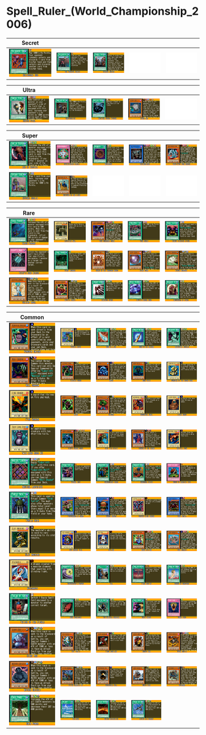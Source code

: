 # Spell_Ruler_(World_Championship_2006)

|Secret| | | | |
|---|---|---|---|---|
|[![Delinquent Duo ](../images/WC6-EN/0717-DelinquentDuo-WC6-EN-VG.png)](https://yugipedia.com/wiki/Delinquent_Duo_(World_Championship_2006))|[![The Forceful Sentry ](../images/WC6-EN/0722-TheForcefulSentry-WC6-EN-VG.png)](https://yugipedia.com/wiki/The_Forceful_Sentry_(World_Championship_2006))|[![Painful Choice ](../images/WC6-EN/0726-PainfulChoice-WC6-EN-VG.png)](https://yugipedia.com/wiki/Painful_Choice_(World_Championship_2006))|![Blank](../images/Blank.png)|![Blank](../images/Blank.png)|

|Ultra| | | | |
|---|---|---|---|---|
|[![Snatch Steal ](../images/WC6-EN/0714-SnatchSteal-WC6-EN-VG.png)](https://yugipedia.com/wiki/Snatch_Steal_(World_Championship_2006))|[![Confiscation ](../images/WC6-EN/0716-Confiscation-WC6-EN-VG.png)](https://yugipedia.com/wiki/Confiscation_(World_Championship_2006))|[![Mystical Space Typhoon ](../images/WC6-EN/0724-MysticalSpaceTyphoon-WC6-EN-VG.png)](https://yugipedia.com/wiki/Mystical_Space_Typhoon_(World_Championship_2006))|[![Cyber Jar ](../images/WC6-EN/0728-CyberJar-WC6-EN-VG.png)](https://yugipedia.com/wiki/Cyber_Jar_(World_Championship_2006))|![Blank](../images/Blank.png)|

|Super| | | | |
|---|---|---|---|---|
|[![Axe of Despair ](../images/WC6-EN/0283-AxeofDespair-WC6-EN-VG.png)](https://yugipedia.com/wiki/Axe_of_Despair_(World_Championship_2006))|[![Spellbinding Circle ](../images/WC6-EN/0309-SpellbindingCircle-WC6-EN-VG.png)](https://yugipedia.com/wiki/Spellbinding_Circle_(World_Championship_2006))|[![Megamorph ](../images/WC6-EN/0538-Megamorph-WC6-EN-VG.png)](https://yugipedia.com/wiki/Megamorph_(World_Championship_2006))|[![Relinquished ](../images/WC6-EN/0592-Relinquished-WC6-EN-VG.png)](https://yugipedia.com/wiki/Relinquished_(World_Championship_2006))|[![Blue-Eyes Toon Dragon ](../images/WC6-EN/0629-BlueEyesToonDragon-WC6-EN-VG.png)](https://yugipedia.com/wiki/Blue-Eyes_Toon_Dragon_(World_Championship_2006))|
|[![Upstart Goblin ](../images/WC6-EN/0711-UpstartGoblin-WC6-EN-VG.png)](https://yugipedia.com/wiki/Upstart_Goblin_(World_Championship_2006))|[![Banisher of the Light ](../images/WC6-EN/0729-BanisheroftheLight-WC6-EN-VG.png)](https://yugipedia.com/wiki/Banisher_of_the_Light_(World_Championship_2006))|![Blank](../images/Blank.png)|![Blank](../images/Blank.png)|![Blank](../images/Blank.png)|

|Rare| | | | |
|---|---|---|---|---|
|[![Black Pendant ](../images/WC6-EN/0285-BlackPendant-WC6-EN-VG.png)](https://yugipedia.com/wiki/Black_Pendant_(World_Championship_2006))|[![Labyrinth Wall ](../images/WC6-EN/0324-LabyrinthWall-WC6-EN-VG.png)](https://yugipedia.com/wiki/Labyrinth_Wall_(World_Championship_2006))|[![Toon Summoned Skull ](../images/WC6-EN/0591-ToonSummonedSkull-WC6-EN-VG.png)](https://yugipedia.com/wiki/Toon_Summoned_Skull_(World_Championship_2006))|[![Toon World ](../images/WC6-EN/0643-ToonWorld-WC6-EN-VG.png)](https://yugipedia.com/wiki/Toon_World_(World_Championship_2006))|[![Black Illusion Ritual ](../images/WC6-EN/0646-BlackIllusionRitual-WC6-EN-VG.png)](https://yugipedia.com/wiki/Black_Illusion_Ritual_(World_Championship_2006))|
|[![Fairy's Hand Mirror ](../images/WC6-EN/0718-FairysHandMirror-WC6-EN-VG.png)](https://yugipedia.com/wiki/Fairy%27s_Hand_Mirror_(World_Championship_2006))|[![Giant Trunade ](../images/WC6-EN/0725-GiantTrunade-WC6-EN-VG.png)](https://yugipedia.com/wiki/Giant_Trunade_(World_Championship_2006))|[![Senju of the Thousand Hands ](../images/WC6-EN/0731-SenjuoftheThousandHands-WC6-EN-VG.png)](https://yugipedia.com/wiki/Senju_of_the_Thousand_Hands_(World_Championship_2006))|[![Giant Germ ](../images/WC6-EN/0735-GiantGerm-WC6-EN-VG.png)](https://yugipedia.com/wiki/Giant_Germ_(World_Championship_2006))|[![Nimble Momonga ](../images/WC6-EN/0736-NimbleMomonga-WC6-EN-VG.png)](https://yugipedia.com/wiki/Nimble_Momonga_(World_Championship_2006))|
|[![Shining Angel ](../images/WC6-EN/0738-ShiningAngel-WC6-EN-VG.png)](https://yugipedia.com/wiki/Shining_Angel_(World_Championship_2006))|[![Mystic Tomato ](../images/WC6-EN/0743-MysticTomato-WC6-EN-VG.png)](https://yugipedia.com/wiki/Mystic_Tomato_(World_Championship_2006))|[![Luminous Spark ](../images/WC6-EN/0749-LuminousSpark-WC6-EN-VG.png)](https://yugipedia.com/wiki/Luminous_Spark_(World_Championship_2006))|[![Mystic Plasma Zone ](../images/WC6-EN/0750-MysticPlasmaZone-WC6-EN-VG.png)](https://yugipedia.com/wiki/Mystic_Plasma_Zone_(World_Championship_2006))|[![Messenger of Peace ](../images/WC6-EN/0751-MessengerofPeace-WC6-EN-VG.png)](https://yugipedia.com/wiki/Messenger_of_Peace_(World_Championship_2006))|

|Common| | | | |
|---|---|---|---|---|
|[![Penguin Knight ](../images/WC6-EN/0188-PenguinKnight-WC6-EN-VG.png)](https://yugipedia.com/wiki/Penguin_Knight_(World_Championship_2006))|[![Psychic Kappa ](../images/WC6-EN/0274-PsychicKappa-WC6-EN-VG.png)](https://yugipedia.com/wiki/Psychic_Kappa_(World_Championship_2006))|[![Horn of Light ](../images/WC6-EN/0286-HornofLight-WC6-EN-VG.png)](https://yugipedia.com/wiki/Horn_of_Light_(World_Championship_2006))|[![Horn of the Unicorn ](../images/WC6-EN/0287-HornoftheUnicorn-WC6-EN-VG.png)](https://yugipedia.com/wiki/Horn_of_the_Unicorn_(World_Championship_2006))|[![Malevolent Nuzzler ](../images/WC6-EN/0290-MalevolentNuzzler-WC6-EN-VG.png)](https://yugipedia.com/wiki/Malevolent_Nuzzler_(World_Championship_2006))|
|[![Wall Shadow ](../images/WC6-EN/0327-WallShadow-WC6-EN-VG.png)](https://yugipedia.com/wiki/Wall_Shadow_(World_Championship_2006))|[![Electric Snake ](../images/WC6-EN/0391-ElectricSnake-WC6-EN-VG.png)](https://yugipedia.com/wiki/Electric_Snake_(World_Championship_2006))|[![Ameba ](../images/WC6-EN/0407-Ameba-WC6-EN-VG.png)](https://yugipedia.com/wiki/Ameba_(World_Championship_2006))|[![Maha Vailo ](../images/WC6-EN/0414-MahaVailo-WC6-EN-VG.png)](https://yugipedia.com/wiki/Maha_Vailo_(World_Championship_2006))|[![Guardian of the Throne Room ](../images/WC6-EN/0427-GuardianoftheThroneRoom-WC6-EN-VG.png)](https://yugipedia.com/wiki/Guardian_of_the_Throne_Room_(World_Championship_2006))|
|[![Fire Kraken ](../images/WC6-EN/0432-FireKraken-WC6-EN-VG.png)](https://yugipedia.com/wiki/Fire_Kraken_(World_Championship_2006))|[![Minar ](../images/WC6-EN/0444-Minar-WC6-EN-VG.png)](https://yugipedia.com/wiki/Minar_(World_Championship_2006))|[![Griggle ](../images/WC6-EN/0456-Griggle-WC6-EN-VG.png)](https://yugipedia.com/wiki/Griggle_(World_Championship_2006))|[![Mechanical Snail ](../images/WC6-EN/0482-MechanicalSnail-WC6-EN-VG.png)](https://yugipedia.com/wiki/Mechanical_Snail_(World_Championship_2006))|[![Liquid Beast ](../images/WC6-EN/0501-LiquidBeast-WC6-EN-VG.png)](https://yugipedia.com/wiki/Liquid_Beast_(World_Championship_2006))|
|[![Twin Long Rods #2 ](../images/WC6-EN/0502-TwinLongRods2-WC6-EN-VG.png)](https://yugipedia.com/wiki/Twin_Long_Rods_2_(World_Championship_2006))|[![Hiro's Shadow Scout ](../images/WC6-EN/0506-HirosShadowScout-WC6-EN-VG.png)](https://yugipedia.com/wiki/Hiro%27s_Shadow_Scout_(World_Championship_2006))|[![High Tide Gyojin ](../images/WC6-EN/0514-HighTideGyojin-WC6-EN-VG.png)](https://yugipedia.com/wiki/High_Tide_Gyojin_(World_Championship_2006))|[![Invader of the Throne ](../images/WC6-EN/0526-InvaderoftheThrone-WC6-EN-VG.png)](https://yugipedia.com/wiki/Invader_of_the_Throne_(World_Championship_2006))|[![Whiptail Crow ](../images/WC6-EN/0532-WhiptailCrow-WC6-EN-VG.png)](https://yugipedia.com/wiki/Whiptail_Crow_(World_Championship_2006))|
|[![Magical Labyrinth ](../images/WC6-EN/0535-MagicalLabyrinth-WC6-EN-VG.png)](https://yugipedia.com/wiki/Magical_Labyrinth_(World_Championship_2006))|[![Eternal Rest ](../images/WC6-EN/0537-EternalRest-WC6-EN-VG.png)](https://yugipedia.com/wiki/Eternal_Rest_(World_Championship_2006))|[![Commencement Dance ](../images/WC6-EN/0551-CommencementDance-WC6-EN-VG.png)](https://yugipedia.com/wiki/Commencement_Dance_(World_Championship_2006))|[![Hamburger Recipe ](../images/WC6-EN/0552-HamburgerRecipe-WC6-EN-VG.png)](https://yugipedia.com/wiki/Hamburger_Recipe_(World_Championship_2006))|[![House of Adhesive Tape ](../images/WC6-EN/0554-HouseofAdhesiveTape-WC6-EN-VG.png)](https://yugipedia.com/wiki/House_of_Adhesive_Tape_(World_Championship_2006))|
|[![Turtle Oath ](../images/WC6-EN/0561-TurtleOath-WC6-EN-VG.png)](https://yugipedia.com/wiki/Turtle_Oath_(World_Championship_2006))|[![Performance of Sword ](../images/WC6-EN/0567-PerformanceofSword-WC6-EN-VG.png)](https://yugipedia.com/wiki/Performance_of_Sword_(World_Championship_2006))|[![Hungry Burger ](../images/WC6-EN/0568-HungryBurger-WC6-EN-VG.png)](https://yugipedia.com/wiki/Hungry_Burger_(World_Championship_2006))|[![Serpent Night Dragon ](../images/WC6-EN/0572-SerpentNightDragon-WC6-EN-VG.png)](https://yugipedia.com/wiki/Serpent_Night_Dragon_(World_Championship_2006))|[![Crab Turtle ](../images/WC6-EN/0575-CrabTurtle-WC6-EN-VG.png)](https://yugipedia.com/wiki/Crab_Turtle_(World_Championship_2006))|
|[![Slot Machine ](../images/WC6-EN/0586-SlotMachine-WC6-EN-VG.png)](https://yugipedia.com/wiki/Slot_Machine_(World_Championship_2006))|[![Red Archery Girl ](../images/WC6-EN/0587-RedArcheryGirl-WC6-EN-VG.png)](https://yugipedia.com/wiki/Red_Archery_Girl_(World_Championship_2006))|[![Ryu-Ran ](../images/WC6-EN/0588-RyuRan-WC6-EN-VG.png)](https://yugipedia.com/wiki/Ryu-Ran_(World_Championship_2006))|[![Manga Ryu-Ran ](../images/WC6-EN/0589-MangaRyuRan-WC6-EN-VG.png)](https://yugipedia.com/wiki/Manga_Ryu-Ran_(World_Championship_2006))|[![Toon Mermaid ](../images/WC6-EN/0590-ToonMermaid-WC6-EN-VG.png)](https://yugipedia.com/wiki/Toon_Mermaid_(World_Championship_2006))|
|[![Hyozanryu ](../images/WC6-EN/0597-Hyozanryu-WC6-EN-VG.png)](https://yugipedia.com/wiki/Hyozanryu_(World_Championship_2006))|[![Gravekeeper's Servant ](../images/WC6-EN/0710-GravekeepersServant-WC6-EN-VG.png)](https://yugipedia.com/wiki/Gravekeeper%27s_Servant_(World_Championship_2006))|[![Toll ](../images/WC6-EN/0712-Toll-WC6-EN-VG.png)](https://yugipedia.com/wiki/Toll_(World_Championship_2006))|[![Final Destiny ](../images/WC6-EN/0713-FinalDestiny-WC6-EN-VG.png)](https://yugipedia.com/wiki/Final_Destiny_(World_Championship_2006))|[![Chorus of Sanctuary ](../images/WC6-EN/0715-ChorusofSanctuary-WC6-EN-VG.png)](https://yugipedia.com/wiki/Chorus_of_Sanctuary_(World_Championship_2006))|
|[![Tailor of the Fickle ](../images/WC6-EN/0719-TailoroftheFickle-WC6-EN-VG.png)](https://yugipedia.com/wiki/Tailor_of_the_Fickle_(World_Championship_2006))|[![Rush Recklessly ](../images/WC6-EN/0720-RushRecklessly-WC6-EN-VG.png)](https://yugipedia.com/wiki/Rush_Recklessly_(World_Championship_2006))|[![The Reliable Guardian ](../images/WC6-EN/0721-TheReliableGuardian-WC6-EN-VG.png)](https://yugipedia.com/wiki/The_Reliable_Guardian_(World_Championship_2006))|[![Chain Energy ](../images/WC6-EN/0723-ChainEnergy-WC6-EN-VG.png)](https://yugipedia.com/wiki/Chain_Energy_(World_Championship_2006))|[![Snake Fang ](../images/WC6-EN/0727-SnakeFang-WC6-EN-VG.png)](https://yugipedia.com/wiki/Snake_Fang_(World_Championship_2006))|
|[![Giant Rat ](../images/WC6-EN/0730-GiantRat-WC6-EN-VG.png)](https://yugipedia.com/wiki/Giant_Rat_(World_Championship_2006))|[![UFO Turtle ](../images/WC6-EN/0732-UFOTurtle-WC6-EN-VG.png)](https://yugipedia.com/wiki/UFO_Turtle_(World_Championship_2006))|[![Flash Assailant ](../images/WC6-EN/0733-FlashAssailant-WC6-EN-VG.png)](https://yugipedia.com/wiki/Flash_Assailant_(World_Championship_2006))|[![Karate Man ](../images/WC6-EN/0734-KarateMan-WC6-EN-VG.png)](https://yugipedia.com/wiki/Karate_Man_(World_Championship_2006))|[![Spear Cretin ](../images/WC6-EN/0737-SpearCretin-WC6-EN-VG.png)](https://yugipedia.com/wiki/Spear_Cretin_(World_Championship_2006))|
|[![Mother Grizzly ](../images/WC6-EN/0739-MotherGrizzly-WC6-EN-VG.png)](https://yugipedia.com/wiki/Mother_Grizzly_(World_Championship_2006))|[![Flying Kamakiri #1 ](../images/WC6-EN/0740-FlyingKamakiri1-WC6-EN-VG.png)](https://yugipedia.com/wiki/Flying_Kamakiri_1_(World_Championship_2006))|[![Ceremonial Bell ](../images/WC6-EN/0741-CeremonialBell-WC6-EN-VG.png)](https://yugipedia.com/wiki/Ceremonial_Bell_(World_Championship_2006))|[![Sonic Bird ](../images/WC6-EN/0742-SonicBird-WC6-EN-VG.png)](https://yugipedia.com/wiki/Sonic_Bird_(World_Championship_2006))|[![Kotodama ](../images/WC6-EN/0744-Kotodama-WC6-EN-VG.png)](https://yugipedia.com/wiki/Kotodama_(World_Championship_2006))|
|[![Gaia Power ](../images/WC6-EN/0745-GaiaPower-WC6-EN-VG.png)](https://yugipedia.com/wiki/Gaia_Power_(World_Championship_2006))|[![Umiiruka ](../images/WC6-EN/0746-Umiiruka-WC6-EN-VG.png)](https://yugipedia.com/wiki/Umiiruka_(World_Championship_2006))|[![Molten Destruction ](../images/WC6-EN/0747-MoltenDestruction-WC6-EN-VG.png)](https://yugipedia.com/wiki/Molten_Destruction_(World_Championship_2006))|[![Rising Air Current ](../images/WC6-EN/0748-RisingAirCurrent-WC6-EN-VG.png)](https://yugipedia.com/wiki/Rising_Air_Current_(World_Championship_2006))